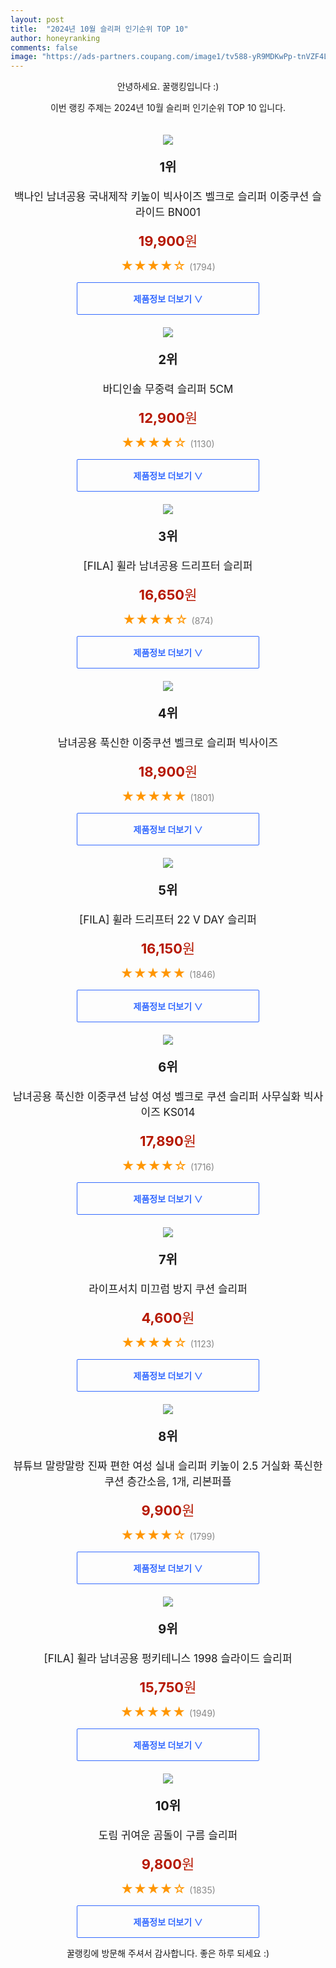 ```yaml
---
layout: post
title:  "2024년 10월 슬리퍼 인기순위 TOP 10"
author: honeyranking
comments: false
image: "https://ads-partners.coupang.com/image1/tv588-yR9MDKwPp-tnVZF4Lw0cQnTYhMydrodgRyDfiyfTZXALQ7DPdLfxmF20Tv62zB3Z27LvsEvnDRa3u7ft0eaf1f6hAut-mglyle9_8LpdzWu1HuPjuvtYBIl0t_lH43tIRS_I7gXF_mo7XKP_-fEXhn6JalI8Nnzv2vy7OFmf5Ukxkopu6PcdogZHC0emUc_VrybyEPCY4GxGJLXwlM6zxyFmBSP_fiMeMVwawDbeB7634Bs93H5-hWfYw5hO_ciui5RqnBTaX1AA4NyGovmpz040_PyyRGCuMVm_XZ-WUmrKlZbkqOHxiCS5w="
---
```

<p style="text-align: center;">안녕하세요. 꿀랭킹입니다 :)</p>
<p style="text-align: center;">이번 랭킹 주제는 2024년 10월 슬리퍼 인기순위 TOP 10 입니다.</p><center><img src="https://ads-partners.coupang.com/image1/tv588-yR9MDKwPp-tnVZF4Lw0cQnTYhMydrodgRyDfiyfTZXALQ7DPdLfxmF20Tv62zB3Z27LvsEvnDRa3u7ft0eaf1f6hAut-mglyle9_8LpdzWu1HuPjuvtYBIl0t_lH43tIRS_I7gXF_mo7XKP_-fEXhn6JalI8Nnzv2vy7OFmf5Ukxkopu6PcdogZHC0emUc_VrybyEPCY4GxGJLXwlM6zxyFmBSP_fiMeMVwawDbeB7634Bs93H5-hWfYw5hO_ciui5RqnBTaX1AA4NyGovmpz040_PyyRGCuMVm_XZ-WUmrKlZbkqOHxiCS5w=" style="margin-top:20px" /></center><p style="text-align: center; font-size: 20px"><b>1위</b></p><p style="text-align: center; font-size: 17px">백나인 남녀공용 국내제작 키높이 빅사이즈 벨크로 슬리퍼 이중쿠션 슬라이드 BN001</p><p style="text-align: center;"><span style="color: #b61800; font-size: 22px;"><b>19,900</b>원</span></p><p style="text-align: center;"><span style="color: #ff9600; font-size: 20px;">★★★★☆ </span><span style="color: #878787;">(1794)</span></p><center><a href="https://link.coupang.com/re/AFFSDP?lptag=AF3899140&subid=honeyrank&pageKey=7716172933&itemId=20696187161&vendorItemId=87767623591&traceid=V0-153-cf18198167774edb&clickBeacon=367528c0-800e-11ef-9848-bf2964af1802%7E3&requestid=20241002010000297218699798&token=31850C%7CMIXED"><div style="font-size: 14px; display: inline-block; padding: 15px 90px; color: #346aff; border-radius: 2px; border: 1px solid #346aff; cursor: pointer;"><b>제품정보 더보기 &or;</b></div></a></center><center><img src="https://ads-partners.coupang.com/image1/xebKeaQgU98j8zixxZlUpEDeVPDdszyyTZbYBvteFqQxkbs4wzSsaH4pqEKp2t83iO4Ze8pIFPnuIjHQ5IzszGrWIXF4O0j8jyN1yugXOAj-f2dBwLYWi-gqA0gVaWwrxVBXsiVUwl6AstzFfpvREbL_qgty-bKMSnttnghbTpEKg7ZJFeNeHCP-fiyvCl2ef-ayUd57M_HrC0b-jcHPXod49wcfeUYkhvYjEAoVXBMjJsKzVVxSaAAMky27ntc9m9qMJyNhmAXiEAhe_rAhh8LlyJ3ciSB0kSLI2kZbiKeLkZ2gLKvM2BiXIQ==" style="margin-top:20px" /></center><p style="text-align: center; font-size: 20px"><b>2위</b></p><p style="text-align: center; font-size: 17px">바디인솔 무중력 슬리퍼 5CM</p><p style="text-align: center;"><span style="color: #b61800; font-size: 22px;"><b>12,900</b>원</span></p><p style="text-align: center;"><span style="color: #ff9600; font-size: 20px;">★★★★☆ </span><span style="color: #878787;">(1130)</span></p><center><a href="https://link.coupang.com/re/AFFSDP?lptag=AF3899140&subid=honeyrank&pageKey=7770410464&itemId=21828738987&vendorItemId=88877177160&traceid=V0-153-8cd7945287fdebd4&requestid=20241002010000297218699798&token=31850C%7CMIXED"><div style="font-size: 14px; display: inline-block; padding: 15px 90px; color: #346aff; border-radius: 2px; border: 1px solid #346aff; cursor: pointer;"><b>제품정보 더보기 &or;</b></div></a></center><center><img src="https://ads-partners.coupang.com/image1/-qgV7TjJKBdGXUx4-mYeSgo7SS0BhfmMbwc5kW8C7ZX6ig_bJgCh4ZYEELPAt_4OymejxA6w85YxoM0Gyfan_nrCc1B2w9cMpHJEe3T9sz3Xv8jPifAYx6t3FHuUhgFm4NrpCaDsRxtFaDpJH9kAw3TIp0QmK7Uqu4nO1fYF7kk3fW2yJGJhf5HugQloKRV4wR1jL_3-7nQhh5UETXc9GTSSzVg3TJxESOvOdEH4Leq7A9_A85YlIrKNJjke3Ytldhs8HZYZvli0eGrzoOzu-E6dFg==" style="margin-top:20px" /></center><p style="text-align: center; font-size: 20px"><b>3위</b></p><p style="text-align: center; font-size: 17px">[FILA] 휠라 남녀공용 드리프터 슬리퍼</p><p style="text-align: center;"><span style="color: #b61800; font-size: 22px;"><b>16,650</b>원</span></p><p style="text-align: center;"><span style="color: #ff9600; font-size: 20px;">★★★★☆ </span><span style="color: #878787;">(874)</span></p><center><a href="https://link.coupang.com/re/AFFSDP?lptag=AF3899140&subid=honeyrank&pageKey=6329223714&itemId=13227919580&vendorItemId=80486064925&traceid=V0-153-5b032b76dfaedc91&requestid=20241002010000297218699798&token=31850C%7CMIXED"><div style="font-size: 14px; display: inline-block; padding: 15px 90px; color: #346aff; border-radius: 2px; border: 1px solid #346aff; cursor: pointer;"><b>제품정보 더보기 &or;</b></div></a></center><center><img src="https://ads-partners.coupang.com/image1/Za0HxAX91QqjVOWBZaZ1zaayxKKQ7HBCkSytS3RFCbFC0QGUFKbblaUM_3XI5vjNxnim3qbJkF_MP5s0xlllzd3GfBSxCLVp-ReZSn7zopannUDC2_Oh87tzpwgf14XGcNjGnsEovJD7kIQ_nw6g2eGSS3DfTaQsyV5iWfKuXcSWeA58ok8L4_WpDrsB6booY3KMebMIoeAhvNi_V95Eehj8gT_mc0t9f86Ewa6o2ZkzfWvmIyT3Xd-CGGwS1uJKhxhn7WSP-vr0c9lKOO7Bbf_tw9ISlM0PuVMv0a6IGicj5yx0w9ardPg=" style="margin-top:20px" /></center><p style="text-align: center; font-size: 20px"><b>4위</b></p><p style="text-align: center; font-size: 17px">남녀공용 푹신한 이중쿠션 벨크로 슬리퍼 빅사이즈</p><p style="text-align: center;"><span style="color: #b61800; font-size: 22px;"><b>18,900</b>원</span></p><p style="text-align: center;"><span style="color: #ff9600; font-size: 20px;">★★★★★ </span><span style="color: #878787;">(1801)</span></p><center><a href="https://link.coupang.com/re/AFFSDP?lptag=AF3899140&subid=honeyrank&pageKey=6539343460&itemId=16011862530&vendorItemId=83277120524&traceid=V0-153-61e5016dbe8e27f0&requestid=20241002010000297218699798&token=31850C%7CMIXED"><div style="font-size: 14px; display: inline-block; padding: 15px 90px; color: #346aff; border-radius: 2px; border: 1px solid #346aff; cursor: pointer;"><b>제품정보 더보기 &or;</b></div></a></center><center><img src="https://ads-partners.coupang.com/image1/3l9vGan-57hEs3T13mV5Gvsg-b63z9zbLzfgJprwR1flc2J1j-YK3C8s5eay2XcfVn9mvekHFJjbCqJwl1uiJP7DHXcsXGua8ll1NgUBQ_P-Y_Jnf6AyjKezsTloEHKc1tBNHNF9Yj9pgB1O7di0ZxmwXganwt--JVE0NCbtiGhwZgynFvk87fV5dM4z9NAkv5sV05UegFso02aucQUpyaXCaXXFX59tbPrrdBpa8sEEs9ZJG_x20I14cN1UYh1wq97tLocLHRsFCmQ9sJRyWdrkl7o_Km7mdRU=" style="margin-top:20px" /></center><p style="text-align: center; font-size: 20px"><b>5위</b></p><p style="text-align: center; font-size: 17px">[FILA] 휠라 드리프터 22 V DAY 슬리퍼</p><p style="text-align: center;"><span style="color: #b61800; font-size: 22px;"><b>16,150</b>원</span></p><p style="text-align: center;"><span style="color: #ff9600; font-size: 20px;">★★★★★ </span><span style="color: #878787;">(1846)</span></p><center><a href="https://link.coupang.com/re/AFFSDP?lptag=AF3899140&subid=honeyrank&pageKey=6306208219&itemId=13227162401&vendorItemId=80485325791&traceid=V0-153-20f3c2bfa4d4c927&requestid=20241002010000297218699798&token=31850C%7CMIXED"><div style="font-size: 14px; display: inline-block; padding: 15px 90px; color: #346aff; border-radius: 2px; border: 1px solid #346aff; cursor: pointer;"><b>제품정보 더보기 &or;</b></div></a></center><center><img src="https://ads-partners.coupang.com/image1/fXPG-zQKDyz4iw6OfbaOFJ65vLc5-ATM97vOMJ1fpJHZCoKXpGS858QX0GQ982E1P-UZ4ylJ4ij-AzlL-TV5kyLA1wAufRfLufXn2I6dswkpi7JUkkzRd2ijRG6BwzgPVidivGBiwMx2joolxgbtn4o3Ccs-AhinKFfFhCdOxJKBU8Ea6EJhw07H3Oyyli3FsEPv0Zl2pV1vSIiGOi5T4nifgzNhkTCdtLzHKy56qT66jeirWwPDXj1_AfS2z9_q5Wb4ONq2suEHiXJL9QGHHgRrxeq6dTHaMtZy015JXK5yuzvqoPU8Ubgeoo22bA==" style="margin-top:20px" /></center><p style="text-align: center; font-size: 20px"><b>6위</b></p><p style="text-align: center; font-size: 17px">남녀공용 푹신한 이중쿠션 남성 여성 벨크로 쿠션 슬리퍼 사무실화 빅사이즈 KS014</p><p style="text-align: center;"><span style="color: #b61800; font-size: 22px;"><b>17,890</b>원</span></p><p style="text-align: center;"><span style="color: #ff9600; font-size: 20px;">★★★★☆ </span><span style="color: #878787;">(1716)</span></p><center><a href="https://link.coupang.com/re/AFFSDP?lptag=AF3899140&subid=honeyrank&pageKey=7290615304&itemId=18633003941&vendorItemId=85768716980&traceid=V0-153-3de3df104e8a9733&clickBeacon=367528c0-800e-11ef-bf33-5d1530b220de%7E3&requestid=20241002010000297218699798&token=31850C%7CMIXED"><div style="font-size: 14px; display: inline-block; padding: 15px 90px; color: #346aff; border-radius: 2px; border: 1px solid #346aff; cursor: pointer;"><b>제품정보 더보기 &or;</b></div></a></center><center><img src="https://ads-partners.coupang.com/image1/JGp0N7XEG9jer2qWJCssoMtP9I0XxhbNHiriNINZ3KBO68uufvoXziKqkTBT24bBoecs7CcIDDsOMbZLnCjijofFGZ9poAx1cdX9_wOmbYpG4_hy1jz_-13pTHS2nAIkN81vmyvA-wARi9Sd5zLY08RTbh_6BxU64szsv7hhMuA2q_THFzieDbbpBPHcztemS6yFWkYT6VOW1KMVhfqNZdi_vdQc5wMiZnxOdeAxF72N0N543VNfKZvAr1ywfuEKMsfH4l2963kliCBTy-YmmpqyhA9nYB7y7w0=" style="margin-top:20px" /></center><p style="text-align: center; font-size: 20px"><b>7위</b></p><p style="text-align: center; font-size: 17px">라이프서치 미끄럼 방지 쿠션 슬리퍼</p><p style="text-align: center;"><span style="color: #b61800; font-size: 22px;"><b>4,600</b>원</span></p><p style="text-align: center;"><span style="color: #ff9600; font-size: 20px;">★★★★☆ </span><span style="color: #878787;">(1123)</span></p><center><a href="https://link.coupang.com/re/AFFSDP?lptag=AF3899140&subid=honeyrank&pageKey=6921483969&itemId=16716655159&vendorItemId=83898896455&traceid=V0-153-431dfb722fcdb9f0&requestid=20241002010000297218699798&token=31850C%7CMIXED"><div style="font-size: 14px; display: inline-block; padding: 15px 90px; color: #346aff; border-radius: 2px; border: 1px solid #346aff; cursor: pointer;"><b>제품정보 더보기 &or;</b></div></a></center><center><img src="https://ads-partners.coupang.com/image1/Bdzvahc3nGguPR5lBdGf1SEcXNK8UfNGN3JBFcfAJ3n5k5ftJBoaLN6Z3Cqh3-YqOOmtr4MrzTQcfIve_vjWGQBEk1rklC5R8a-7Ohht2pUulKN1XbVn0_9HUlDkP__kWyht5aD0hP4dQIdWwSSoQ7KHv6su8RgT6DLlokY6g3z79uy4s1unSDAecI54Nc-zZTe1QxWsnAae50WiS7E3V1W19ZLI8Nk6g-kjSRS0oPISBKSJIchXaptGy6-RB6ou1purQAWchZeuAivnTNYQ8Sea7Cgt91glnPID99MZ5PqUjAvUM5vlXvLdPTtev89n" style="margin-top:20px" /></center><p style="text-align: center; font-size: 20px"><b>8위</b></p><p style="text-align: center; font-size: 17px">뷰튜브 말랑말랑 진짜 편한 여성 실내 슬리퍼 키높이 2.5 거실화 푹신한 쿠션 층간소음, 1개, 리본퍼플</p><p style="text-align: center;"><span style="color: #b61800; font-size: 22px;"><b>9,900</b>원</span></p><p style="text-align: center;"><span style="color: #ff9600; font-size: 20px;">★★★★☆ </span><span style="color: #878787;">(1799)</span></p><center><a href="https://link.coupang.com/re/AFFSDP?lptag=AF3899140&subid=honeyrank&pageKey=8149119463&itemId=23183288914&vendorItemId=90215978070&traceid=V0-153-1e350804fde2355d&clickBeacon=367528c0-800e-11ef-9845-eb229c1c0eea%7E3&requestid=20241002010000297218699798&token=31850C%7CMIXED"><div style="font-size: 14px; display: inline-block; padding: 15px 90px; color: #346aff; border-radius: 2px; border: 1px solid #346aff; cursor: pointer;"><b>제품정보 더보기 &or;</b></div></a></center><center><img src="https://ads-partners.coupang.com/image1/AzG6XefGyK5Os2q0A0ycr2NIQW78w8W4wu1SzNbQ2SxXMeL6ZDDb0qHIcfJzHqap93FCTVMg4xXhucm-EXsDJbIN1Sad_sMvZ6hhKIYOlg2guZ7LDBu1CGVKCnpWlkPQIb3YFuG21-khFmiXvX35brNasb2Lh1hWh1zohmLF5wfOF_jPh5gHQuyyH4DWWkxYbNI_SOXUqBheVmB0qDqX17xn3ZA5bvhyF-MFCHjaE1m4K7ZrNQ17xyrOsech2oYO9i1QLtfmjPrnRV1nJxM217b9ouvBXeoEaJoq" style="margin-top:20px" /></center><p style="text-align: center; font-size: 20px"><b>9위</b></p><p style="text-align: center; font-size: 17px">[FILA] 휠라 남녀공용 펑키테니스 1998 슬라이드 슬리퍼</p><p style="text-align: center;"><span style="color: #b61800; font-size: 22px;"><b>15,750</b>원</span></p><p style="text-align: center;"><span style="color: #ff9600; font-size: 20px;">★★★★★ </span><span style="color: #878787;">(1949)</span></p><center><a href="https://link.coupang.com/re/AFFSDP?lptag=AF3899140&subid=honeyrank&pageKey=6498471693&itemId=14296699821&vendorItemId=81541573792&traceid=V0-153-24dbc6d64d021df1&requestid=20241002010000297218699798&token=31850C%7CMIXED"><div style="font-size: 14px; display: inline-block; padding: 15px 90px; color: #346aff; border-radius: 2px; border: 1px solid #346aff; cursor: pointer;"><b>제품정보 더보기 &or;</b></div></a></center><center><img src="https://ads-partners.coupang.com/image1/gSRxhDUgbl0M_Ja5gcyyRR06jHbIS4ob9hC9Npy4rDLa0jOsKAHZ8OnphzLlor9bUMOWS2zsY7XskzJ0aywcELNXFgu-Id71gLtphR-wNCu71otvpU0UoxRT7kK5doGqjFvXGX6ZCDmecMzM34Gp00767kxTVDS2ZGNA7xGi06hvex-JGg-e6t3ESpey6nTKPKAMkrEzlDeIC8HwbF9CuL325JVgxNcCGYvikit1-89NsnyUh63nzAKrlWnT52JNz0R3JWZ1bW_e5RpK0OZZ1M8uIlwI0-4aGQT4d7Py5So=" style="margin-top:20px" /></center><p style="text-align: center; font-size: 20px"><b>10위</b></p><p style="text-align: center; font-size: 17px">도림 귀여운 곰돌이 구름 슬리퍼</p><p style="text-align: center;"><span style="color: #b61800; font-size: 22px;"><b>9,800</b>원</span></p><p style="text-align: center;"><span style="color: #ff9600; font-size: 20px;">★★★★☆ </span><span style="color: #878787;">(1835)</span></p><center><a href="https://link.coupang.com/re/AFFSDP?lptag=AF3899140&subid=honeyrank&pageKey=6159370039&itemId=11942953168&vendorItemId=87981216397&traceid=V0-153-0345ec2e251065f4&clickBeacon=367528c0-800e-11ef-8923-c9d40da0a5cf%7E3&requestid=20241002010000297218699798&token=31850C%7CMIXED"><div style="font-size: 14px; display: inline-block; padding: 15px 90px; color: #346aff; border-radius: 2px; border: 1px solid #346aff; cursor: pointer;"><b>제품정보 더보기 &or;</b></div></a></center><p style="text-align: center;">꿀랭킹에 방문해 주셔서 감사합니다. 좋은 하루 되세요 :)</p>